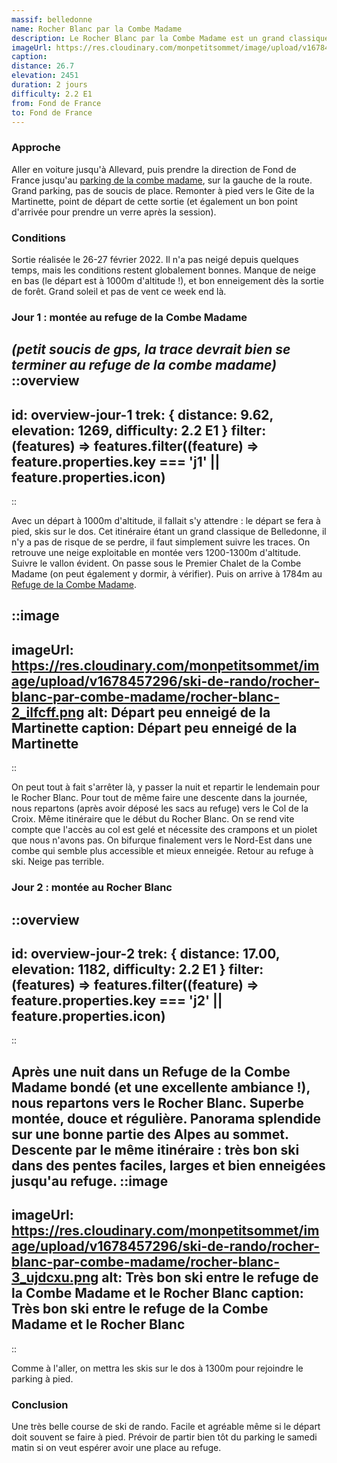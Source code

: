 ```yaml
---
massif: belledonne
name: Rocher Blanc par la Combe Madame 
description: Le Rocher Blanc par la Combe Madame est un grand classique de ski de randonnée dans le massif de Belledonne. La montée est douce et régulière, le ski très agréable. Prévoir de passer une nuit au Refuge de la Combe Madame (non gardé) pour un week end montagne inoubliable.  
imageUrl: https://res.cloudinary.com/monpetitsommet/image/upload/v1678457296/ski-de-rando/rocher-blanc-par-combe-madame/rocher-blanc-1_dqbfnf.png
caption:
distance: 26.7
elevation: 2451
duration: 2 jours
difficulty: 2.2 E1
from: Fond de France
to: Fond de France
---
```


### Approche
Aller en voiture jusqu'à Allevard, puis prendre la direction de Fond de France jusqu'au [parking de la combe madame](https://www.google.com/maps/place/Parking+du+refuge+de+Combe+Madame/@45.281994,6.0741579,17.84z/data=!4m17!1m10!3m9!1s0x478a46079fc1ee31:0x3ba23edcb18af842!2sGite+de+la+Martinette!5m2!4m1!1i2!8m2!3d45.2815308!4d6.0763032!16s%2Fg%2F1tdvt66y!3m5!1s0x478a456dee34cd8f:0x9a1d3a807696c14e!8m2!3d45.2821597!4d6.0745065!16s%2Fg%2F11h5fxhsnc), sur la gauche de la route. Grand parking, pas de soucis de place. Remonter à pied vers le Gite de la Martinette, point de départ de cette sortie (et également un bon point d'arrivée pour prendre un verre après la session).

### Conditions
Sortie réalisée le 26-27 février 2022. Il n'a pas neigé depuis quelques temps, mais les conditions restent globalement bonnes. Manque de neige en bas (le départ est à 1000m d'altitude !), et bon enneigement dès la sortie de forêt. Grand soleil et pas de vent ce week end là.


### Jour 1 : montée au refuge de la Combe Madame
_(petit soucis de gps, la trace devrait bien se terminer au refuge de la combe madame)_
::overview
---
id: overview-jour-1
trek: { distance: 9.62, elevation: 1269, difficulty: 2.2 E1 }
filter: (features) => features.filter((feature) => feature.properties.key === 'j1' || feature.properties.icon)
---
::

Avec un départ à 1000m d'altitude, il fallait s'y attendre : le départ se fera à pied, skis sur le dos. Cet itinéraire étant un grand classique de Belledonne, il n'y a pas de risque de se perdre, il faut simplement suivre les traces. On retrouve une neige exploitable en montée vers 1200-1300m d'altitude. Suivre le vallon évident. On passe sous le Premier Chalet de la Combe Madame (on peut également y dormir, à vérifier). Puis on arrive à 1784m au [Refuge de la Combe Madame](/refuges/refuge-de-la-combe-madame).

::image
---
imageUrl: https://res.cloudinary.com/monpetitsommet/image/upload/v1678457296/ski-de-rando/rocher-blanc-par-combe-madame/rocher-blanc-2_ilfcff.png
alt: Départ peu enneigé de la Martinette
caption: Départ peu enneigé de la Martinette
---
::

On peut tout à fait s'arrêter là, y passer la nuit et repartir le lendemain pour le Rocher Blanc.
Pour tout de même faire une descente dans la journée, nous repartons (après avoir déposé les sacs au refuge) vers le Col de la Croix. Même itinéraire que le début du Rocher Blanc. On se rend vite compte que l'accès au col est gelé et nécessite des crampons et un piolet que nous n'avons pas. On bifurque finalement vers le Nord-Est dans une combe qui semble plus accessible et mieux enneigée. Retour au refuge à ski. Neige pas terrible.  


### Jour 2 : montée au Rocher Blanc
::overview
---
id: overview-jour-2
trek: { distance: 17.00, elevation: 1182, difficulty: 2.2 E1 }
filter: (features) => features.filter((feature) => feature.properties.key === 'j2' || feature.properties.icon)
---
::

Après une nuit dans un Refuge de la Combe Madame bondé (et une excellente ambiance !), nous repartons vers le Rocher Blanc. Superbe montée, douce et régulière. Panorama splendide sur une bonne partie des Alpes au sommet. Descente par le même itinéraire : très bon ski dans des pentes faciles, larges et bien enneigées jusqu'au refuge.
::image
---
imageUrl: https://res.cloudinary.com/monpetitsommet/image/upload/v1678457296/ski-de-rando/rocher-blanc-par-combe-madame/rocher-blanc-3_ujdcxu.png
alt: Très bon ski entre le refuge de la Combe Madame et le Rocher Blanc
caption: Très bon ski entre le refuge de la Combe Madame et le Rocher Blanc
---
::

Comme à l'aller, on mettra les skis sur le dos à 1300m pour rejoindre le parking à pied.

### Conclusion
Une très belle course de ski de rando. Facile et agréable même si le départ doit souvent se faire à pied. Prévoir de partir bien tôt du parking le samedi matin si on veut espérer avoir une place au refuge.

